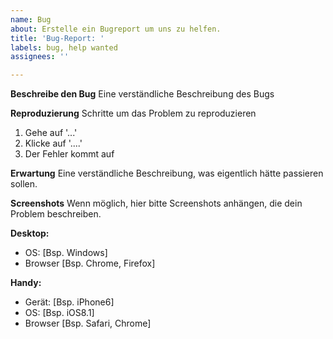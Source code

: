 ```yaml
---
name: Bug
about: Erstelle ein Bugreport um uns zu helfen.
title: 'Bug-Report: '
labels: bug, help wanted
assignees: ''

---
```


**Beschreibe den Bug**
Eine verständliche Beschreibung des Bugs

**Reproduzierung**
Schritte um das Problem zu reproduzieren
1. Gehe auf '...'
2. Klicke auf '....'
4. Der Fehler kommt auf

**Erwartung**
Eine verständliche Beschreibung, was eigentlich hätte passieren sollen.

**Screenshots**
Wenn möglich, hier bitte Screenshots anhängen, die dein Problem beschreiben.

**Desktop:**
 - OS: [Bsp. Windows]
 - Browser [Bsp. Chrome, Firefox]

**Handy:**
 - Gerät: [Bsp. iPhone6]
 - OS: [Bsp. iOS8.1]
 - Browser [Bsp. Safari, Chrome]
